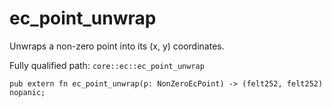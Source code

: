 # ec_point_unwrap

Unwraps a non-zero point into its (x, y) coordinates.

Fully qualified path: `core::ec::ec_point_unwrap`

<pre><code class="language-rust">pub extern fn ec_point_unwrap(p: NonZeroEcPoint) -&gt; (felt252, felt252) nopanic;</code></pre>

